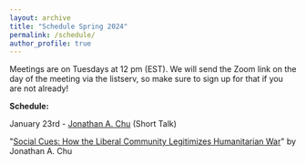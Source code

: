 ```yaml
---
layout: archive
title: "Schedule Spring 2024"
permalink: /schedule/
author_profile: true
---
```

Meetings are on Tuesdays at 12 pm (EST). We will send the Zoom link on the day of the meeting via the listserv, so make sure to sign up for that if you are not already!

**Schedule:**

January 23rd - [Jonathan A. Chu](https://www.jonathanchu.org/) (Short Talk)

"[Social Cues: How the Liberal Community Legitimizes Humanitarian War](https://io-workshop.github.io/files/ChuSocialCuesManuscript_Circulation.pdf)" by Jonathan A. Chu
&nbsp;

<!--September 6 - [Rachel Schoner](https://sites.google.com/view/racheljschoner/) (Job Talk)

"[Naming and Shaming in the Human Rights Committee: Individual Petitions’ Effect on Human Rights](https://io-workshop.github.io/files/Schoner_JMP.pdf)" by Rachel Schoner
&nbsp;




<!-- **February 7th: Ebad Ebadi (GWU), "*Adapting to Sanctions: Evidence from Firm Response and Market Reallocation in Iran.*"**
<br />
*Moderator:* Oriana Montti (Brandeis). -->
